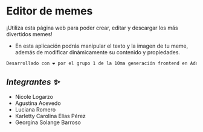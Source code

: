 # Editor de memes
¡Utiliza esta página web para poder crear, editar y descargar los más divertidos memes!


- En esta aplicación podrás manipular el texto y la imagen de tu meme, además de modificar dinámicamente su contenido y propiedades.
```sh
Desarrollado con ❤️ por el grupo 1 de la 10ma generación frontend en Ada Itw
```
## _Integrantes ✨_

- Nicole Logarzo
- Agustina Acevedo
- Luciana Romero
- Karletty Carolina Elías Pérez
- Georgina Solange Barroso
